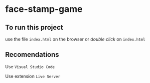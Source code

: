 # face-stamp-game

## To run this project 
use the file `index.html` on the browser or _double click_ on `index.html`

## Recomendations
Use `Visual Studio Code` 

Use extension `Live Server` 
